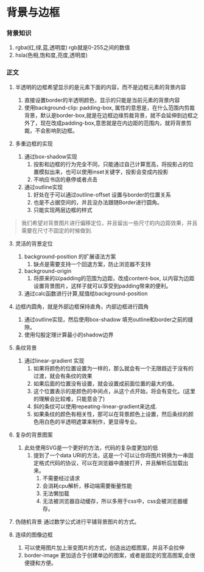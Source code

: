 # 背景与边框

### 背景知识
1. rgba(红,绿,蓝,透明度)  rgb就是0-255之间的数值
2. hsla(色相,饱和度,亮度,透明度) 


### 正文

1. 半透明的边框希望显示的是元素下面的内容，而不是边框元素的背景内容
    1. 直接设置border的半透明颜色，显示的只能是当前元素的背景内容
    2. 使用background-clip: padding-box, 属性的意思是，在什么范围内剪裁背景，默认是border-box,就是在边框边缘剪裁背景，就不会延伸到边框之外了，现在改成padding-box,意思就是在内边距的范围内，就将背景剪裁，不会影响到边框。

2. 多重边框的实现
    1. 通过box-shadow实现
        1. 投影和边框的行为完全不同，只能通过自己计算宽高，将投影占的位置模拟出来，也可以使用inset关键字，投影会变成内投影
        2. 不响应书店的悬停或者点击
    2. 通过outline实现
        1. 好处在于可以通过outline-offset 设置与border的位置关系
        2. 也是不占据空间的，并且没办法跟随Border进行圆角。
        3. 只能实现两层边框的样式


> 我们希望对背景图片进行偏移定位，并且留出一些尺寸的内边距效果，并且需要在尺寸不固定的时候做到.
3. 灵活的背景定位
    1. background-position 的扩展语法方案
        1. 缺点是需要支持一个回退方案，防止浏览器不支持
    2. background-origin
        1. 将原来的以padding的范围为边距，改成content-box, 以内容为边距设置背景图片，这样子就可以享受到padding带来的便利。
    3. 通过calc函数进行计算,赋值给background-position



4. 边框内圆角，就是外部边框保持直角，内部边框进行圆角
    1. 通过outline实现，然后使用box-shadow 填充outline和border之前的缝隙。
    2. 使用勾股定理计算最小的shadow边界

5. 条纹背景
    1. 通过linear-gradient 实现
        1. 如果将颜色的位置设置为一样的，那么就会有一个无限趋近于没有的过渡，就会有条纹的效果
        2. 如果后面的位置没有设置，就会设置成前面位置的最大的值。
        3. 这个位置表示的是颜色的中间点，从这个点开始，将会有变化。(这里的理解会比较难，只能意会了)
        4. 斜的条纹可以使用repeating-linear-gradient来达成.
        5. 如果条纹的颜色有相关性，那可以在背景颜色上设置，然后条纹的颜色用白色的半透明遮罩来制作，更显得专业。

6. 复杂的背景图案
    1. 此处使用SVG是一个更好的方法，代码的复杂度更加的低
        1. 提到了一个data URI的方法，这是一个可以让你将图片转换为一串固定格式代码的协议，可以在浏览器中直接打开，并且解析后加载出来。
            1. 不需要经过请求
            2. 会消耗cpu解析，移动端需要衡量性能
            3. 无法懒加载
            4. 无法被浏览器自动缓存，所以多用于css中，css会被浏览器缓存。

7. 伪随机背景
    通过数学公式进行平铺背景图片的方式。

8. 连续的图像边框
    1. 可以使用图片加上渐变图片的方式，创造出边框图案，并且不会拉伸
    2. border-image 更加适合于创建单边的图案，或者是固定的宽高图案,会很便捷和方便。